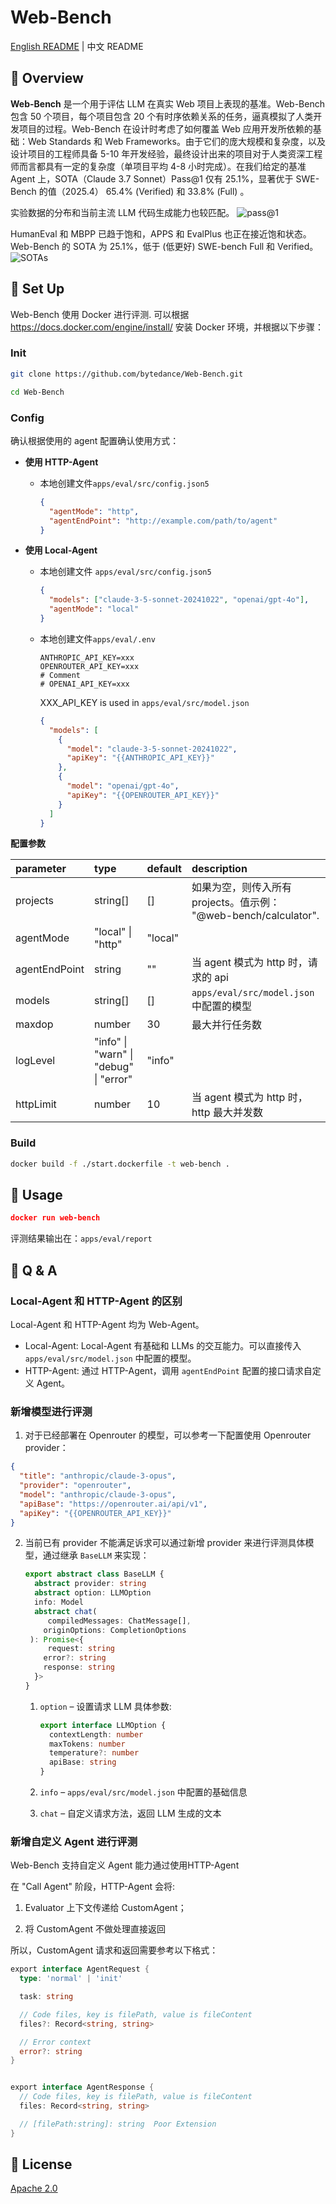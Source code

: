 # Web-Bench

[English README](README.md) | 中文 README

## **📖** Overview

**Web-Bench** 是一个用于评估 LLM 在真实 Web 项目上表现的基准。Web-Bench 包含 50 个项目，每个项目包含 20 个有时序依赖关系的任务，逼真模拟了人类开发项目的过程。Web-Bench 在设计时考虑了如何覆盖 Web 应用开发所依赖的基础：Web Standards 和 Web Frameworks。由于它们的庞大规模和复杂度，以及设计项目的工程师具备 5-10 年开发经验，最终设计出来的项目对于人类资深工程师而言都具有一定的复杂度（单项目平均 4-8 小时完成）。在我们给定的基准 Agent 上，SOTA（Claude 3.7 Sonnet）Pass@1 仅有 25.1%，显著优于 SWE-Bench 的值（2025.4） 65.4% (Verified) 和 33.8% (Full) 。

实验数据的分布和当前主流 LLM 代码生成能力也较匹配。
![pass@1](./docs/assets/pass-1.png)

HumanEval 和 MBPP 已趋于饱和，APPS 和 EvalPlus 也正在接近饱和状态。Web-Bench 的 SOTA 为 25.1%，低于 (低更好) SWE-bench Full 和 Verified。
![SOTAs](./docs/assets/sotas.png)

## 🚀 Set Up

Web-Bench 使用 Docker 进行评测. 可以根据 https://docs.docker.com/engine/install/ 安装 Docker 环境，并根据以下步骤：

### Init

```Bash
git clone https://github.com/bytedance/Web-Bench.git

cd Web-Bench
```

### Config

确认根据使用的 agent 配置确认使用方式：

- **使用 HTTP-Agent**

  - 本地创建文件`apps/eval/src/config.json5`

    ```json
    {
      "agentMode": "http",
      "agentEndPoint": "http://example.com/path/to/agent"
    }
    ```

- **使用 Local-Agent**

  - 本地创建文件 `apps/eval/src/config.json5 `

    ```json
    {
      "models": ["claude-3-5-sonnet-20241022", "openai/gpt-4o"],
      "agentMode": "local"
    }
    ```

  - 本地创建文件`apps/eval/.env`

    ```
    ANTHROPIC_API_KEY=xxx
    OPENROUTER_API_KEY=xxx
    # Comment
    # OPENAI_API_KEY=xxx
    ```

    XXX_API_KEY is used in `apps/eval/src/model.json`

    ```JSON
    {
      "models": [
        {
          "model": "claude-3-5-sonnet-20241022",
          "apiKey": "{{ANTHROPIC_API_KEY}}"
        },
        {
          "model": "openai/gpt-4o",
          "apiKey": "{{OPENROUTER_API_KEY}}"
        }
      ]
    }
    ```

**配置参数**

| parameter     | type                                   | default | description                                                  |
| :------------ | :------------------------------------- | :------ | :----------------------------------------------------------- |
| projects      | string[]                               | []      | 如果为空，则传入所有 projects。值示例： "@web-bench/calculator". |
| agentMode     | "local" \| "http"                      | "local" |                                                              |
| agentEndPoint | string                                 | ""      | 当 agent 模式为 http 时，请求的 api                          |
| models        | string[]                               | []      | `apps/eval/src/model.json` 中配置的模型                      |
| maxdop        | number                                 | 30      | 最大并行任务数                                               |
| logLevel      | "info" \| "warn" \| "debug" \| "error" | "info"  |                                                              |
| httpLimit     | number                                 | 10      | 当 agent 模式为 http 时，http 最大并发数                     |

### Build

```Bash
docker build -f ./start.dockerfile -t web-bench .
```

## 📘 Usage

```JSON
docker run web-bench
```

评测结果输出在：`apps/eval/report`

## **📌** Q & A

### Local-Agent 和 HTTP-Agent 的区别

Local-Agent 和 HTTP-Agent 均为 Web-Agent。

- Local-Agent: Local-Agent 有基础和 LLMs 的交互能力。可以直接传入 `apps/eval/src/model.json` 中配置的模型。
- HTTP-Agent: 通过 HTTP-Agent，调用 `agentEndPoint` 配置的接口请求自定义 Agent。

### 新增模型进行评测

1. 对于已经部署在 Openrouter 的模型，可以参考一下配置使用 Openrouter provider：

```json
{
  "title": "anthropic/claude-3-opus",
  "provider": "openrouter",
  "model": "anthropic/claude-3-opus",
  "apiBase": "https://openrouter.ai/api/v1",
  "apiKey": "{{OPENROUTER_API_KEY}}"
}
```

2. 当前已有 provider 不能满足诉求可以通过新增 provider 来进行评测具体模型，通过继承 `BaseLLM` 来实现：

   ```typescript
   export abstract class BaseLLM {
     abstract provider: string
     abstract option: LLMOption
     info: Model
     abstract chat(
     	compiledMessages: ChatMessage[],
       originOptions: CompletionOptions
   	): Promise<{
   		request: string
       error?: string
       response: string
     }>
   }
   ```

   1. `option` – 设置请求 LLM 具体参数:

      ```typescript
      export interface LLMOption {
        contextLength: number
        maxTokens: number
        temperature?: number
        apiBase: string
      }
      ```

   2. `info` – `apps/eval/src/model.json` 中配置的基础信息

   3. `chat` – 自定义请求方法，返回 LLM 生成的文本

### 新增自定义 Agent 进行评测

Web-Bench 支持自定义 Agent 能力通过使用HTTP-Agent

在 "Call Agent" 阶段，HTTP-Agent 会将:

1. Evaluator 上下文传递给 CustomAgent；

2. 将 CustomAgent 不做处理直接返回

所以，CustomAgent 请求和返回需要参考以下格式：

```go
export interface AgentRequest {
  type: 'normal' | 'init'

  task: string

  // Code files, key is filePath, value is fileContent
  files?: Record<string, string>

  // Error context
  error?: string
}


export interface AgentResponse {
  // Code files, key is filePath, value is fileContent
  files: Record<string, string>

  // [filePath:string]: string  Poor Extension
}
```

## **📄** License

[Apache 2.0](./LICENSE.md)
